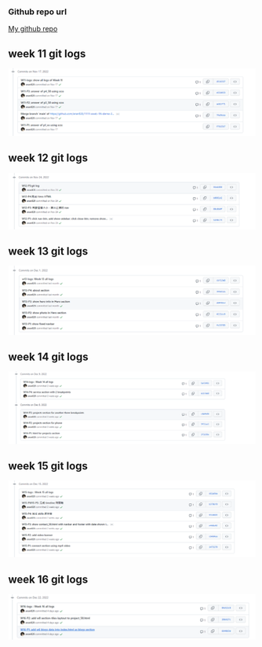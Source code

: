 ### Github repo url

[My github repo](https://github.com/anan826/1111-sweb-1N-demo-211410658.git)

## week 11 git logs

![](./w11.png)

## week 12 git logs

![](./w12.png)

## week 13 git logs

![](./w13.png)

## week 14 git logs

![](./w14.png)

## week 15 git logs

![](./w15.png)

## week 16 git logs

![](./w16.png)
